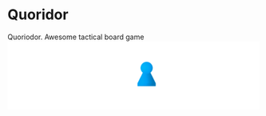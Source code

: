 # Quoridor
Quoriodor. Awesome tactical board game
![](https://github.com/snyk04/quoridor/blob/readme/Images/logo.png)
